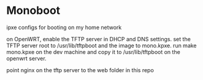 # Monoboot

ipxe configs for booting on my home network

on OpenWRT, enable the TFTP server in DHCP and DNS settings. set the TFTP server root to /usr/lib/tftpboot and the image to mono.kpxe. run make mono.kpxe on the dev machine and copy it to /usr/lib/tftpboot on the openwrt server.

point nginx on the tftp server to the web folder in this repo
